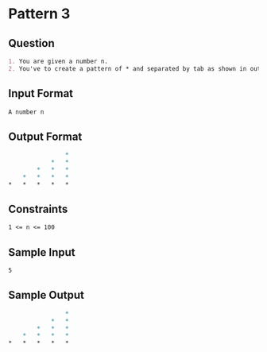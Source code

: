 # Pattern 3

## Question

```markdown
1. You are given a number n.
2. You've to create a pattern of * and separated by tab as shown in output format.
```

## Input Format

```markdown
A number n
```

## Output Format

```markdown
				*	
			*	*	
		*	*	*	
	*	*	*	*	
*	*	*	*	*	
```

## Constraints

```markdown
1 <= n <= 100
```

## Sample Input

```markdown
5
```

## Sample Output

```markdown
				*	
			*	*	
		*	*	*	
	*	*	*	*	
*	*	*	*	*	
```
